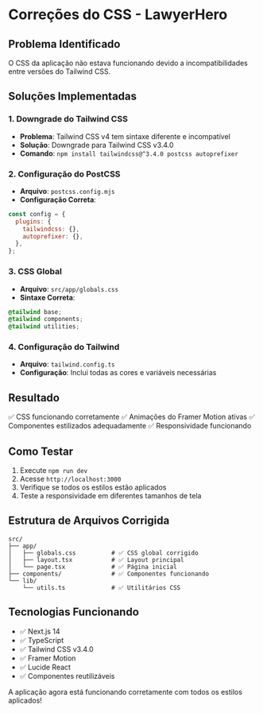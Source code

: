 # Correções do CSS - LawyerHero

## Problema Identificado

O CSS da aplicação não estava funcionando devido a incompatibilidades entre versões do Tailwind CSS.

## Soluções Implementadas

### 1. Downgrade do Tailwind CSS
- **Problema**: Tailwind CSS v4 tem sintaxe diferente e incompatível
- **Solução**: Downgrade para Tailwind CSS v3.4.0
- **Comando**: `npm install tailwindcss@^3.4.0 postcss autoprefixer`

### 2. Configuração do PostCSS
- **Arquivo**: `postcss.config.mjs`
- **Configuração Correta**:
```javascript
const config = {
  plugins: {
    tailwindcss: {},
    autoprefixer: {},
  },
};
```

### 3. CSS Global
- **Arquivo**: `src/app/globals.css`
- **Sintaxe Correta**:
```css
@tailwind base;
@tailwind components;
@tailwind utilities;
```

### 4. Configuração do Tailwind
- **Arquivo**: `tailwind.config.ts`
- **Configuração**: Inclui todas as cores e variáveis necessárias

## Resultado

✅ CSS funcionando corretamente
✅ Animações do Framer Motion ativas
✅ Componentes estilizados adequadamente
✅ Responsividade funcionando

## Como Testar

1. Execute `npm run dev`
2. Acesse `http://localhost:3000`
3. Verifique se todos os estilos estão aplicados
4. Teste a responsividade em diferentes tamanhos de tela

## Estrutura de Arquivos Corrigida

```
src/
├── app/
│   ├── globals.css          # ✅ CSS global corrigido
│   ├── layout.tsx           # ✅ Layout principal
│   └── page.tsx             # ✅ Página inicial
├── components/              # ✅ Componentes funcionando
└── lib/
    └── utils.ts             # ✅ Utilitários CSS
```

## Tecnologias Funcionando

- ✅ Next.js 14
- ✅ TypeScript
- ✅ Tailwind CSS v3.4.0
- ✅ Framer Motion
- ✅ Lucide React
- ✅ Componentes reutilizáveis

A aplicação agora está funcionando corretamente com todos os estilos aplicados! 